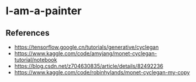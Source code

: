 # I-am-a-painter

## References

- https://tensorflow.google.cn/tutorials/generative/cyclegan
- https://www.kaggle.com/code/amyjang/monet-cyclegan-tutorial/notebook
- https://blog.csdn.net/z704630835/article/details/82492236
- https://www.kaggle.com/code/robinhylands/monet-cyclegan-my-copy